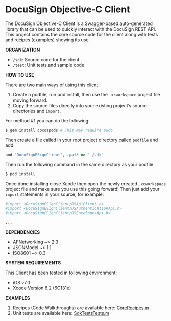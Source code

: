 # DocuSign Objective-C Client

The DocuSign Objective-C Client is a Swagger-based auto-generated library that can be used to quickly interact with the DocuSign REST API.  This project contains the core source code for the client along with tests and recipes (examples) showing its use.  

**ORGANIZATION**

  * `/sdk`:  Source code for the client 
  * `/test`:  Unit tests and sample code

**HOW TO USE**

There are two main ways of using this client:  

  1. Create a podfile, run pod install, then use the `.xcworkspace` project file moving forward.
  2. Copy the source files directly into your existing project’s source directories and `import`.

For method #1 you can do the following:

```bash
$ gem install cocoapods # This may require sudo
```

Then create a file called in your root project directory called `podfile` and add: 

```ruby
pod "DocuSignESignClient", :path => "./sdk"
```

Then run the following command in the same directory as your podfile: 

```bash
$ pod install
```

Once done installing close Xcode then open the newly created `.xcworkspace` project file and make sure you use this going forward! Then just add your `import` statements in your source, for example:

```ruby
#import <DocuSignESignClient/DSApiClient.h>
#import <DocuSignESignClient/DSAuthenticationApi.h>
#import <DocuSignESignClient/DSEnvelopesApi.h>

...

```

**DEPENDENCIES**

* AFNetworking ~> 2.3
* JSONModel ~> 1.1
* ISO8601 ~> 0.3

**SYSTEM REQUIREMENTS**

This Client has been tested in following environment:  

* iOS v7.0
* Xcode Version 6.2 (6C131e)

**EXAMPLES**

  1. Recipes (Code Walkthroughs) are available here: [CoreRecipes.m](test/Recipes/CoreRecipes.m)
  2. Unit tests are available here: [SdkTestsTests.m](test/SDKTests/SDKTestsTests/SDKTestsTests.m)
